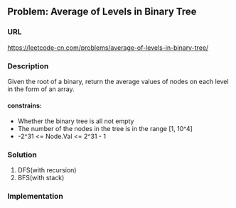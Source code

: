 ## Problem: Average of Levels in Binary Tree

### URL

https://leetcode-cn.com/problems/average-of-levels-in-binary-tree/

### Description

Given the root of a binary, return the average values of nodes on each level in the form of an array.

#### constrains:

- Whether the binary tree is all not empty
- The number of the nodes in the tree is in the range [1, 10^4]
- -2^31 <= Node.Val <= 2^31 - 1

### Solution

1. DFS(with recursion)
2. BFS(with stack)

### Implementation

